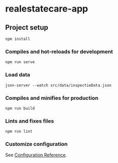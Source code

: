 # realestatecare-app

## Project setup
```
npm install
```

### Compiles and hot-reloads for development
```
npm run serve
```

### Load data
```
json-server --watch src/data/inspectieData.json
```

### Compiles and minifies for production
```
npm run build
```

### Lints and fixes files
```
npm run lint
```

### Customize configuration
See [Configuration Reference](https://cli.vuejs.org/config/).
